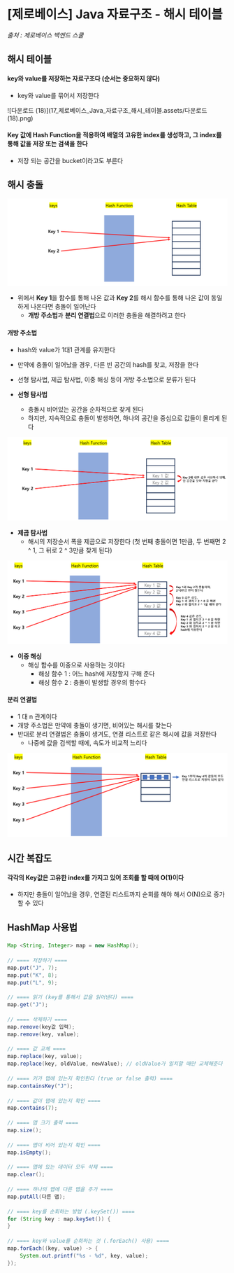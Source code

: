 # [제로베이스] Java 자료구조 - 해시 테이블

*출처 : 제로베이스 백엔드 스쿨*





## 해시 테이블

#### key와 value를 저장하는 자료구조다 (순서는 중요하지 않다)

- key와 value를 묶어서 저장한다







![다운로드 (18)](17_제로베이스_Java_자료구조_해시_테이블.assets/다운로드 (18).png)

#### Key 값에 Hash Function을 적용하여 배열의 고유한 index를 생성하고, 그 index를 통해 값을 저장 또는 검색을 한다

- 저장 되는 공간을 bucket이라고도 부른다





## 해시 충돌

![image-20230615152257000](17_제로베이스_Java_자료구조_해시_테이블.assets/image-20230615152257000.png)

- 위에서 **Key 1**을 함수를 통해 나온 값과 **Key 2**를 해시 함수를 통해 나온 값이 동일하게 나온다면 충돌이 일어난다
  - **개방 주소법**과 **분리 연결법**으로 이러한 충돌을 해결하려고 한다



#### 개방 주소법

- hash와 value가 1대1 관계를 유지한다
- 만약에 충돌이 일어났을 경우, 다른 빈 공간의 hash를 찾고, 저장을 한다
- 선형 탐사법, 제곱 탐사법, 이중 해싱 등이 개방 주소법으로 분류가 된다



- **선형 탐사법**
  - 충돌시 비어있는 공간을 순차적으로 찾게 된다
  - 하지만, 지속적으로 충돌이 발생하면, 하나의 공간을 중심으로 값들이 몰리게 된다

![image-20230615153741144](17_제로베이스_Java_자료구조_해시_테이블.assets/image-20230615153741144.png)





- **제곱 탐사법**
  - 해시의 저장순서 폭을 제곱으로 저장한다 (첫 번째 충돌이면 1만큼, 두 번째면 2 ^ 1, 그 뒤로 2 ^ 3만큼 찾게 된다)

![image-20230615154550200](17_제로베이스_Java_자료구조_해시_테이블.assets/image-20230615154550200.png)



- **이중 해싱**
  - 해싱 함수를 이중으로 사용하는 것이다
    - 해싱 함수 1 : 어느 hash에 저장할지 구해 준다
    - 해싱 함수 2 : 충돌이 발생할 경우의 함수다





#### 분리 연결법

- 1 대 n 관계이다
- 개방 주소법은 만약에 충돌이 생기면, 비어있는 해시를 찾는다
- 반대로 분리 연결법은 충돌이 생겨도, 연결 리스트로 같은 해시에 값을 저장한다
  - 나중에 값을 검색할 때에, 속도가 비교적 느리다



![image-20230615155159662](17_제로베이스_Java_자료구조_해시_테이블.assets/image-20230615155159662.png)





## 시간 복잡도

#### 각각의 Key값은 고유한 index를 가지고 있어 조회를 할 때에 O(1)이다

- 하지만 충돌이 일어났을 경우, 연결된 리스트까지 순회를 해야 해서 O(N)으로 증가할 수 있다





## HashMap 사용법

#### 

```java
Map <String, Integer> map = new HashMap();

// ==== 저장하기 ====
map.put("J", 7);
map.put("K", 8);
map.put("L", 9);

// ==== 읽기 (key를 통해서 값을 읽어낸다) ====
map.get("J");

// ==== 삭제하기 ====
map.remove(key값 입력);
map.remove(key, value);

// ==== 값 교체 ====
map.replace(key, value);
map.replace(key, oldValue, newValue); // oldValue가 일치할 때만 교체해준다

// ==== 키가 맵에 있는지 확인한다 (true or false 출력) ====
map.containsKey("J");

// ==== 값이 맵에 있는지 확인 ====
map.contains(7);

// ==== 맵 크기 출력 ==== 
map.size();

// ==== 맵이 비어 있는지 확인 ====
map.isEmpty();

// ==== 맵에 있는 데이터 모두 삭제 ====
map.clear();

// ==== 하나의 맵에 다른 맵을 추가 ====
map.putAll(다른 맵);

// ==== key를 순회하는 방법 (.keySet()) ====
for (String key : map.keySet()) {
}

// ==== key와 value를 순회하는 것 (.forEach() 사용) ====
map.forEach((key, value) -> {
    System.out.printf("%s - %d", key, value);
});
```

